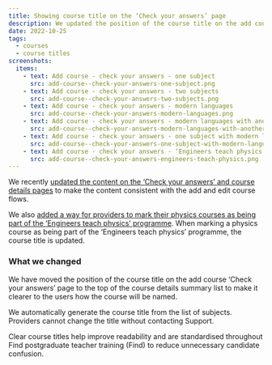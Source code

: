 ```yaml
---
title: Showing course title on the ‘Check your answers’ page
description: We updated the position of the course title on the add course ‘Check your answers’ page to make it clear to users how the course will be named
date: 2022-10-25
tags:
  - courses
  - course titles
screenshots:
  items:
    - text: Add course - check your answers - one subject
      src: add-course--check-your-answers-one-subject.png
    - text: Add course - check your answers - two subjects
      src: add-course--check-your-answers-two-subjects.png
    - text: Add course - check your answers - modern languages
      src: add-course--check-your-answers-modern-languages.png
    - text: Add course - check your answers - modern languages with another subject
      src: add-course--check-your-answers-modern-languages-with-another-subject.png
    - text: Add course - check your answers - one subject with modern languages
      src: add-course--check-your-answers-one-subject-with-modern-languages.png
    - text: Add course - check your answers - ‘Engineers teach physics’
      src: add-course--check-your-answers-engineers-teach-physics.png
---
```


We recently [updated the content on the ‘Check your answers’ and course details pages](/publish-teacher-training-courses/updating-the-check-your-answers-and-course-details-pages/) to make the content consistent with the add and edit course flows.

We also [added a way for providers to mark their physics courses as being part of the ‘Engineers teach physics’ programme](/publish-teacher-training-courses/adding-an-engineers-teach-physics-question-to-courses/). When marking a physics course as being part of the ‘Engineers teach physics’ programme, the course title is updated.

### What we changed

We have moved the position of the course title on the add course ‘Check your answers’ page to the top of the course details summary list to make it clearer to the users how the course will be named.

We automatically generate the course title from the list of subjects. Providers cannot change the title without contacting Support.

Clear course titles help improve readability and are standardised throughout Find postgraduate teacher training (Find) to reduce unnecessary candidate confusion.
